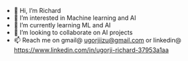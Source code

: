 - 👋 Hi, I’m Richard
- 👀 I’m interested in Machine learning and AI
- 🌱 I’m currently learning ML and AI
- 💞️ I’m looking to collaborate on AI projects
- 📫 Reach me on gmail@ ugorjiizu@gmail.com or linkedin@ https://www.linkedin.com/in/ugorji-richard-37953a1aa

<!---
ugorjiizu/ugorjiizu is a ✨ special ✨ repository because its `README.md` (this file) appears on your GitHub profile.
You can click the Preview link to take a look at your changes.
--->
